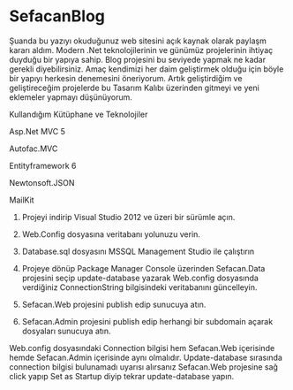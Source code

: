 # SefacanBlog

Şuanda bu yazıyı okuduğunuz web sitesini açık kaynak olarak paylaşm kararı aldım. Modern .Net teknolojilerinin ve günümüz projelerinin ihtiyaç duyduğu bir yapıya sahip. Blog projesini bu seviyede yapmak ne kadar gerekli diyebilirsiniz. Amaç kendimizi her daim geliştirmek olduğu için böyle bir yapıyı herkesin denemesini öneriyorum. Artık geliştirdiğim ve geliştireceğim projelerde bu Tasarım Kalıbı üzerinden gitmeyi ve yeni eklemeler yapmayı düşünüyorum.

Kullandığım Kütüphane ve Teknolojiler

Asp.Net MVC 5

Autofac.MVC

Entityframework 6

Newtonsoft.JSON

MailKit

1. Projeyi indirip Visual Studio 2012 ve üzeri bir sürümle açın.

2. Web.Config dosyasına veritabanı yolunuzu verin.  

3. Database.sql dosyasını MSSQL Management Studio ile çalıştırın

4. Projeye dönüp Package Manager Console üzerinden Sefacan.Data projesini seçip update-database yazarak Web.config dosyasında verdiğiniz ConnectionString bilgisindeki veritabanını güncelleyin. 

5. Sefacan.Web projesini publish edip sunucuya atın.

6. Sefacan.Admin projesini publish edip herhangi bir subdomain açarak dosyaları sunucuya atın.

Web.config dosyasındaki Connection bilgisi hem Sefacan.Web içerisinde hemde Sefacan.Admin içerisinde aynı olmalıdır. Update-database sırasında connection bilgisi bulunamadı uyarısı alırsanız Sefacan.Web projesine sağ click yapıp Set as Startup diyip tekrar update-database yapın.
